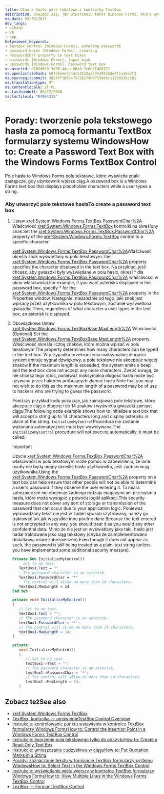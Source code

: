 ```yaml
---
title: Utwórz hasło pole tekstowe z kontrolką TextBox
description: Dowiedz się, jak utworzeniu tekst Windows Forms, który wyświetla symbole zastępcze, gdy użytkownik wpisze ciąg.
ms.date: 03/30/2017
dev_langs:
- csharp
- vb
- cpp
helpviewer_keywords:
- TextBox control [Windows Forms], entering passwords
- password boxes [Windows Forms], creating
- PasswordChar property in text boxes
- passwords [Windows Forms], input mask
- passwords [Windows Forms], password text box
ms.assetid: d105d6b9-3d50-44cd-80d8-2c0e2f486727
ms.openlocfilehash: 6d7e61eefa44ce3152aa77e3922bde471a4aeaf3
ms.sourcegitcommit: 3824ff187947572b274b9715b60c11269335c181
ms.translationtype: MT
ms.contentlocale: pl-PL
ms.lasthandoff: 06/17/2020
ms.locfileid: "84904315"
---
```

# <a name="how-to-create-a-password-text-box-with-the-windows-forms-textbox-control"></a><span data-ttu-id="0b32f-103">Porady: tworzenie pola tekstowego hasła za pomocą formantu TextBox formularzy systemu Windows</span><span class="sxs-lookup"><span data-stu-id="0b32f-103">How to: Create a Password Text Box with the Windows Forms TextBox Control</span></span>

<span data-ttu-id="0b32f-104">Pole hasła to Windows Forms pole tekstowe, które wyświetla znaki zastępcze, gdy użytkownik wpisze ciąg.</span><span class="sxs-lookup"><span data-stu-id="0b32f-104">A password box is a Windows Forms text box that displays placeholder characters while a user types a string.</span></span>

### <a name="to-create-a-password-text-box"></a><span data-ttu-id="0b32f-105">Aby utworzyć pole tekstowe hasła</span><span class="sxs-lookup"><span data-stu-id="0b32f-105">To create a password text box</span></span>

1. <span data-ttu-id="0b32f-106">Ustaw <xref:System.Windows.Forms.TextBox.PasswordChar%2A> Właściwość <xref:System.Windows.Forms.TextBox> kontrolki na określony znak.</span><span class="sxs-lookup"><span data-stu-id="0b32f-106">Set the <xref:System.Windows.Forms.TextBox.PasswordChar%2A> property of the <xref:System.Windows.Forms.TextBox> control to a specific character.</span></span>

    <span data-ttu-id="0b32f-107"><xref:System.Windows.Forms.TextBox.PasswordChar%2A>Właściwość określa znak wyświetlany w polu tekstowym.</span><span class="sxs-lookup"><span data-stu-id="0b32f-107">The <xref:System.Windows.Forms.TextBox.PasswordChar%2A> property specifies the character displayed in the text box.</span></span> <span data-ttu-id="0b32f-108">Na przykład, jeśli chcesz, aby gwiazdki były wyświetlane w polu hasło, określ \* dla <xref:System.Windows.Forms.TextBox.PasswordChar%2A> właściwości w okno właściwości.</span><span class="sxs-lookup"><span data-stu-id="0b32f-108">For example, if you want asterisks displayed in the password box, specify \* for the <xref:System.Windows.Forms.TextBox.PasswordChar%2A> property in the Properties window.</span></span> <span data-ttu-id="0b32f-109">Następnie, niezależnie od tego, jaki znak jest wpisany przez użytkownika w polu tekstowym, zostanie wyświetlona gwiazdka.</span><span class="sxs-lookup"><span data-stu-id="0b32f-109">Then, regardless of what character a user types in the text box, an asterisk is displayed.</span></span>

2. <span data-ttu-id="0b32f-110">Obowiązkowe Ustaw <xref:System.Windows.Forms.TextBoxBase.MaxLength%2A> Właściwość.</span><span class="sxs-lookup"><span data-stu-id="0b32f-110">(Optional) Set the <xref:System.Windows.Forms.TextBoxBase.MaxLength%2A> property.</span></span> <span data-ttu-id="0b32f-111">Właściwość określa liczbę znaków, które można wpisać w polu tekstowym.</span><span class="sxs-lookup"><span data-stu-id="0b32f-111">The property determines how many characters can be typed in the text box.</span></span> <span data-ttu-id="0b32f-112">W przypadku przekroczenia maksymalnej długości system emituje sygnał dźwiękowy, a pole tekstowe nie akceptuje więcej znaków.</span><span class="sxs-lookup"><span data-stu-id="0b32f-112">If the maximum length is exceeded, the system emits a beep and the text box does not accept any more characters.</span></span> <span data-ttu-id="0b32f-113">Zwróć uwagę, że nie chcesz tego robić, ponieważ maksymalna długość hasła może być używana przez hakerów próbujących złamać hasło.</span><span class="sxs-lookup"><span data-stu-id="0b32f-113">Note that you may not wish to do this as the maximum length of a password may be of use to hackers who are trying to guess the password.</span></span>

    <span data-ttu-id="0b32f-114">Poniższy przykład kodu pokazuje, jak zainicjować pole tekstowe, które akceptuje ciąg o długości do 14 znaków i wyświetla gwiazdki zamiast ciągu.</span><span class="sxs-lookup"><span data-stu-id="0b32f-114">The following code example shows how to initialize a text box that will accept a string up to 14 characters long and display asterisks in place of the string.</span></span> <span data-ttu-id="0b32f-115">`InitializeMyControl`Procedura nie zostanie wykonana automatycznie; musi być wywoływana.</span><span class="sxs-lookup"><span data-stu-id="0b32f-115">The `InitializeMyControl` procedure will not execute automatically; it must be called.</span></span>

    > [!IMPORTANT]
    > <span data-ttu-id="0b32f-116">Użycie <xref:System.Windows.Forms.TextBox.PasswordChar%2A> właściwości w polu tekstowym może pomóc w zapewnieniu, że inne osoby nie będą mogły określić hasła użytkownika, jeśli zaobserwują użytkownika.</span><span class="sxs-lookup"><span data-stu-id="0b32f-116">Using the <xref:System.Windows.Forms.TextBox.PasswordChar%2A> property on a text box can help ensure that other people will not be able to determine a user's password if they observe the user entering it.</span></span> <span data-ttu-id="0b32f-117">Ta miara zabezpieczeń nie obejmuje żadnego rodzaju magazynu ani przesyłania hasła, które może wystąpić z powodu logiki aplikacji.</span><span class="sxs-lookup"><span data-stu-id="0b32f-117">This security measure does not cover any sort of storage or transmission of the password that can occur due to your application logic.</span></span> <span data-ttu-id="0b32f-118">Ponieważ wprowadzony tekst nie jest w żaden sposób szyfrowany, należy go traktować tak jak wszystkie inne poufne dane.</span><span class="sxs-lookup"><span data-stu-id="0b32f-118">Because the text entered is not encrypted in any way, you should treat it as you would any other confidential data.</span></span> <span data-ttu-id="0b32f-119">Mimo że nie jest on wyświetlany jako taki, hasło jest nadal traktowane jako ciąg tekstowy (chyba że zaimplementowano dodatkową miarę zabezpieczeń).</span><span class="sxs-lookup"><span data-stu-id="0b32f-119">Even though it does not appear as such, the password is still being treated as a plain-text string (unless you have implemented some additional security measure).</span></span>

    ```vb
    Private Sub InitializeMyControl()
       ' Set to no text.
       TextBox1.Text = ""
       ' The password character is an asterisk.
       TextBox1.PasswordChar = "*"
       ' The control will allow no more than 14 characters.
       TextBox1.MaxLength = 14
    End Sub
    ```

    ```csharp
    private void InitializeMyControl()
    {
       // Set to no text.
       textBox1.Text = "";
       // The password character is an asterisk.
       textBox1.PasswordChar = '*';
       // The control will allow no more than 14 characters.
       textBox1.MaxLength = 14;
    }
    ```

    ```cpp
    private:
       void InitializeMyControl()
       {
          // Set to no text.
          textBox1->Text = "";
          // The password character is an asterisk.
          textBox1->PasswordChar = '*';
          // The control will allow no more than 14 characters.
          textBox1->MaxLength = 14;
       }
    ```

## <a name="see-also"></a><span data-ttu-id="0b32f-120">Zobacz też</span><span class="sxs-lookup"><span data-stu-id="0b32f-120">See also</span></span>

- <xref:System.Windows.Forms.TextBox>
- [<span data-ttu-id="0b32f-121">TextBox, kontrolka — omówienie</span><span class="sxs-lookup"><span data-stu-id="0b32f-121">TextBox Control Overview</span></span>](textbox-control-overview-windows-forms.md)
- [<span data-ttu-id="0b32f-122">Instrukcje: kontrolowanie punktu wstawiania w kontrolce TextBox formularzy Windows Forms</span><span class="sxs-lookup"><span data-stu-id="0b32f-122">How to: Control the Insertion Point in a Windows Forms TextBox Control</span></span>](how-to-control-the-insertion-point-in-a-windows-forms-textbox-control.md)
- [<span data-ttu-id="0b32f-123">Instrukcje: tworzenie pola tekstowego tylko do odczytu</span><span class="sxs-lookup"><span data-stu-id="0b32f-123">How to: Create a Read-Only Text Box</span></span>](how-to-create-a-read-only-text-box-windows-forms.md)
- [<span data-ttu-id="0b32f-124">Instrukcje: umieszczanie cudzysłowu w ciągu</span><span class="sxs-lookup"><span data-stu-id="0b32f-124">How to: Put Quotation Marks in a String</span></span>](how-to-put-quotation-marks-in-a-string-windows-forms.md)
- [<span data-ttu-id="0b32f-125">Porady: zaznaczanie tekstu w formancie TextBox formularzy systemu Windows</span><span class="sxs-lookup"><span data-stu-id="0b32f-125">How to: Select Text in the Windows Forms TextBox Control</span></span>](how-to-select-text-in-the-windows-forms-textbox-control.md)
- [<span data-ttu-id="0b32f-126">Instrukcje: wyświetlanie wielu wierszy w kontrolce TextBox formularzy Windows Forms</span><span class="sxs-lookup"><span data-stu-id="0b32f-126">How to: View Multiple Lines in the Windows Forms TextBox Control</span></span>](how-to-view-multiple-lines-in-the-windows-forms-textbox-control.md)
- [<span data-ttu-id="0b32f-127">TextBox — Formant</span><span class="sxs-lookup"><span data-stu-id="0b32f-127">TextBox Control</span></span>](textbox-control-windows-forms.md)
